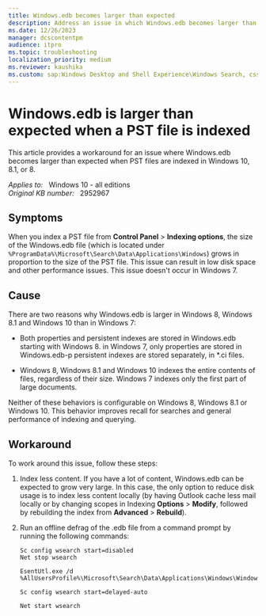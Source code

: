 ```yaml
---
title: Windows.edb becomes larger than expected
description: Address an issue in which Windows.edb becomes larger than expected when PST files are indexed in Windows 10, 8.1, or 8.
ms.date: 12/26/2023
manager: dcscontentpm
audience: itpro
ms.topic: troubleshooting
localization_priority: medium
ms.reviewer: kaushika
ms.custom: sap:Windows Desktop and Shell Experience\Windows Search, csstroubleshoot
---
```

# Windows.edb is larger than expected when a PST file is indexed

This article provides a workaround for an issue where Windows.edb becomes larger than expected when PST files are indexed in Windows 10, 8.1, or 8.

_Applies to:_ &nbsp; Windows 10 - all editions  
_Original KB number:_ &nbsp; 2952967

## Symptoms

When you index a PST file from **Control Panel** > **Indexing options**, the size of the Windows.edb file (which is located under `%ProgramData%\Microsoft\Search\Data\Applications\Windows`) grows in proportion to the size of the PST file. This issue can result in low disk space and other performance issues. This issue doesn't occur in Windows 7.

## Cause

There are two reasons why Windows.edb is larger in Windows 8, Windows 8.1 and Windows 10 than in Windows 7:

- Both properties and persistent indexes are stored in Windows.edb starting with Windows 8. in Windows 7, only properties are stored in Windows.edb-p persistent indexes are stored separately, in *.ci files.  

- Windows 8, Windows 8.1 and Windows 10 indexes the entire contents of files, regardless of their size. Windows 7 indexes only the first part of large documents.

Neither of these behaviors is configurable on Windows 8, Windows 8.1 or Windows 10. This behavior improves recall for searches and general performance of indexing and querying.

## Workaround

To work around this issue, follow these steps:

1. Index less content. If you have a lot of content, Windows.edb can be expected to grow very large. In this case, the only option to reduce disk usage is to index less content locally (by having Outlook cache less mail locally or by changing scopes in Indexing **Options** > **Modify**, followed by rebuilding the index from **Advanced** > **Rebuild**).

2. Run an offline defrag of the .edb file from a command prompt by running the following commands:

    ```console
    Sc config wsearch start=disabled
    Net stop wsearch

    EsentUtl.exe /d %AllUsersProfile%\Microsoft\Search\Data\Applications\Windows\Windows.edb

    Sc config wsearch start=delayed-auto

    Net start wsearch
    ```
